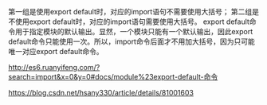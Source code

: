 第一组是使用export default时，对应的import语句不需要使用大括号； 
第二组是不使用export default时，对应的import语句需要使用大括号。 
export default命令用于指定模块的默认输出。显然，一个模块只能有一个默认输出，因此export default命令只能使用一次。所以，import命令后面才不用加大括号，因为只可能唯一对应export default命令。


http://es6.ruanyifeng.com/?search=import&x=0&y=0#docs/module%23export-default-命令

https://blog.csdn.net/hsany330/article/details/81001603
